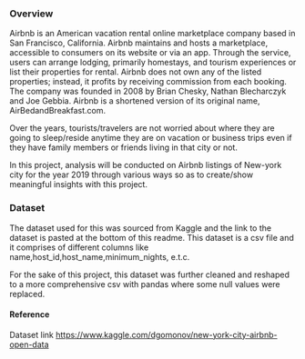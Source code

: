 

### Overview

Airbnb is an American vacation rental online marketplace company based in San Francisco, California. Airbnb maintains and hosts a marketplace, accessible to consumers on its website or via an app. Through the service, users can arrange lodging, primarily homestays, and tourism experiences or list their properties for rental. Airbnb does not own any of the listed properties; instead, it profits by receiving commission from each booking. The company was founded in 2008 by Brian Chesky, Nathan Blecharczyk and Joe Gebbia. Airbnb is a shortened version of its original name, AirBedandBreakfast.com.

Over the years, tourists/travelers are not worried about where they are going to sleep/reside anytime they are on vacation or business trips even if they have family members or friends living in that city or not.

In this project, analysis will be conducted on Airbnb listings of New-york city for the year 2019 through various ways so as to create/show meaningful insights with this project.



### Dataset
The dataset used for this was sourced from Kaggle and the link to the dataset is pasted at the bottom of this readme. This dataset is a csv file and it comprises of different columns like name,host_id,host_name,minimum_nights, e.t.c.

For the sake of this project, this dataset was further cleaned and reshaped to a more comprehensive csv with pandas where some null values were replaced.


#### Reference
Dataset link https://www.kaggle.com/dgomonov/new-york-city-airbnb-open-data

